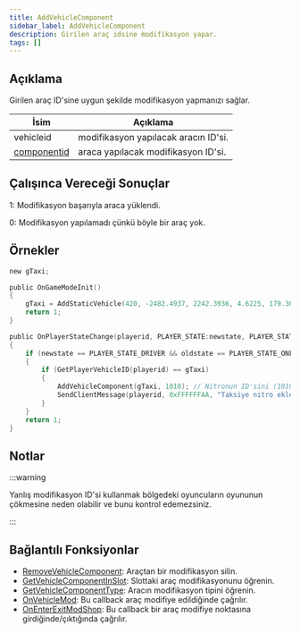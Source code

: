 ```yaml
---
title: AddVehicleComponent
sidebar_label: AddVehicleComponent
description: Girilen araç idsine modifikasyon yapar.
tags: []
---
```


## Açıklama

Girilen araç ID'sine uygun şekilde modifikasyon yapmanızı sağlar.

| İsim         | Açıklama                                                                                                                      |
| ------------ | ----------------------------------------------------------------------------------------------------------------------------- |
| vehicleid    | modifikasyon yapılacak aracın ID'si.                                                                                          |
| [componentid](../resources/carcomponentid)  | araca yapılacak modifikasyon ID'si.                                                                                           |

## Çalışınca Vereceği Sonuçlar

1: Modifikasyon başarıyla araca yüklendi.

0: Modifikasyon yapılamadı çünkü böyle bir araç yok.

## Örnekler

```c
new gTaxi;

public OnGameModeInit()
{
    gTaxi = AddStaticVehicle(420, -2482.4937, 2242.3936, 4.6225, 179.3656, 6, 1); // Taksi ekliyoruz
    return 1;
}

public OnPlayerStateChange(playerid, PLAYER_STATE:newstate, PLAYER_STATE:oldstate)
{
    if (newstate == PLAYER_STATE_DRIVER && oldstate == PLAYER_STATE_ONFOOT)
    {
        if (GetPlayerVehicleID(playerid) == gTaxi)
        {
            AddVehicleComponent(gTaxi, 1010); // Nitronun ID'sini (1010) kullanarak taksiye ekliyoruz
            SendClientMessage(playerid, 0xFFFFFFAA, "Taksiye nitro eklendi.");
        }
    }
    return 1;
}
```

## Notlar

:::warning

Yanlış modifikasyon ID'si kullanmak bölgedeki oyuncuların oyununun çökmesine neden olabilir ve bunu kontrol edemezsiniz.

:::

## Bağlantılı Fonksiyonlar

- [RemoveVehicleComponent](RemoveVehicleComponent.md): Araçtan bir modifikasyon silin.
- [GetVehicleComponentInSlot](GetVehicleComponentInSlot.md): Slottaki araç modifikasyonunu öğrenin.
- [GetVehicleComponentType](GetVehicleComponentType:.md): Aracın modifikasyon tipini öğrenin.
- [OnVehicleMod](../callbacks/OnVehicleMod.md): Bu callback araç modifiye edildiğinde çağrılır.
- [OnEnterExitModShop](../callbacks/OnEnterExitModShop.md): Bu callback bir araç modifiye noktasına girdiğinde/çıktığında çağrılır.
